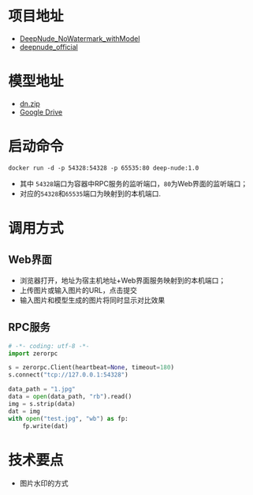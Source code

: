# 项目地址
   * [DeepNude_NoWatermark_withModel](https://github.com/zhengyima/DeepNude_NoWatermark_withModel)
   * [deepnude_official](https://github.com/stacklikemind/deepnude_official)

# 模型地址
   * [dn.zip](http://39.105.149.229/dn.zip)
   * [Google Drive](https://drive.google.com/drive/folders/1OKuIp0nxMUucgEScTc2vESvlpKzIWav4?usp=sharing)


# 启动命令
   `docker run -d -p 54328:54328 -p 65535:80 deep-nude:1.0`
   * 其中 `54328`端口为容器中RPC服务的监听端口，`80`为Web界面的监听端口；
   * 对应的`54328`和`65535`端口为映射到的本机端口.

# 调用方式
## Web界面
   * 浏览器打开，地址为宿主机地址+Web界面服务映射到的本机端口；
   * 上传图片或输入图片的URL，点击提交
   * 输入图片和模型生成的图片将同时显示对比效果

## RPC服务
```python
# -*- coding: utf-8 -*-
import zerorpc

s = zerorpc.Client(heartbeat=None, timeout=180)
s.connect("tcp://127.0.0.1:54328")

data_path = "1.jpg"
data = open(data_path, "rb").read()
img = s.strip(data)
dat = img
with open("test.jpg", "wb") as fp:
    fp.write(dat)
```

# 技术要点
   * 图片水印的方式


